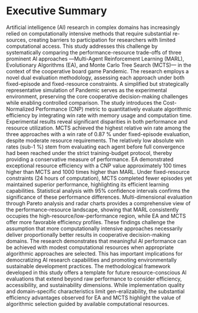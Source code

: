# Executive Summary

Artificial intelligence (Al) research in complex domains has increasingly relied on computationally intensive methods that require substantial re-sources, creating barriers to participation for researchers with limited computational access. This study addresses this challenge by systematically comparing the performance-resource trade-offs of three prominent Al approaches ―Multi-Agent Reinforcement Learning (MARL), Evolutionary Algorithms (EA), and Monte Carlo Tree Search (MCTS)— in the context of the cooperative board game Pandemic.
The research employs a novel dual evaluation methodology, assessing each approach under both fixed-episode and fixed-resource constraints. A simplified but strategically representative simulation of Pandemic serves as the experimental environment, preserving the core cooperative decision-making challenges while enabling controlled comparison. The study introduces the Cost-Normalized Performance (CNP) metric to quantitatively evaluate algorithmic efficiency by integrating win rate with memory usage and computation time.
Experimental results reveal significant disparities in both performance and resource utilization. MCTS achieved the highest relative win rate among the three approaches with a win rate of 0.87 % under fixed-episode evaluation, despite moderate resource requirements. The relatively low absolute win rates (sub-1 %) stem from evaluating each agent before full convergence had been reached under the strict training-budget protocol, thereby providing a conservative measure of performance. EA demonstrated exceptional resource efficiency with a CNP value approximately 100 times higher than MCTS and 1000 times higher than MARL. Under fixed-resource constraints (24 hours of computation), MCTS completed fewer episodes yet maintained superior performance, highlighting its efficient learning capabilities.
Statistical analysis with 95% confidence intervals confirms the significance of these performance differences. Multi-dimensional evaluation through Pareto analysis and radar charts provides a comprehensive view of the performance-resource landscape, showing that MARL consistently occupies the high-resource/low-performance region, while EA and MCTS offer more favorable efficiency profiles.
These findings challenge the assumption that more computationally intensive approaches necessarily deliver proportionally better results in cooperative decision-making domains. The research demonstrates that meaningful Al performance can be achieved with modest computational resources when appropriate algorithmic approaches are selected. This has important implications for democratizing Al research capabilities and promoting environmentally sustainable development practices.
The methodological framework developed in this study offers a template for future resource-conscious Al evaluations that extend beyond raw performance to consider efficiency, accessibility, and sustainability dimensions.
While implementation quality and domain-specific characteristics limit gen-eralizability, the substantial efficiency advantages observed for EA and MCTS highlight the value of algorithmic selection guided by available computational resources.
